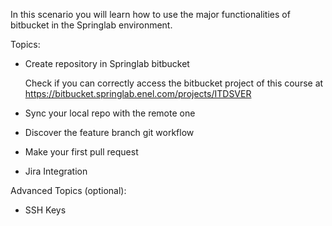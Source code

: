 In this scenario you will learn how to use the major functionalities of bitbucket in the Springlab environment.

Topics:

* Create repository in Springlab bitbucket

    Check if you can correctly access the bitbucket project of this course at https://bitbucket.springlab.enel.com/projects/ITDSVER

* Sync your local repo with the remote one
* Discover the feature branch git workflow
* Make your first pull request
* Jira Integration

Advanced Topics (optional):

* SSH Keys